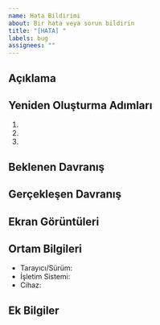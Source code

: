 ```yaml
---
name: Hata Bildirimi
about: Bir hata veya sorun bildirin
title: "[HATA] "
labels: bug
assignees: ""
---
```


## Açıklama

<!-- Sorunu açık ve net bir şekilde açıklayın -->

## Yeniden Oluşturma Adımları

1.
2.
3.

## Beklenen Davranış

<!-- Ne olmasını beklediğinizi açıklayın -->

## Gerçekleşen Davranış

<!-- Gerçekte ne olduğunu açıklayın -->

## Ekran Görüntüleri

<!-- Varsa, ekran görüntüleri ekleyin -->

## Ortam Bilgileri

- Tarayıcı/Sürüm:
- İşletim Sistemi:
- Cihaz:

## Ek Bilgiler

<!-- Diğer ilgili bilgiler -->
